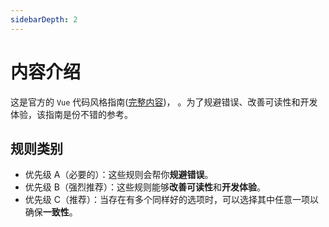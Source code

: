 ```yaml
---
sidebarDepth: 2
---
```


# 内容介绍

这是官方的 `Vue` 代码风格指南([完整内容](https://v3.cn.vuejs.org/style-guide/#%E9%A3%8E%E6%A0%BC%E6%8C%87%E5%8D%97))，
。为了规避错误、改善可读性和开发体验，该指南是份不错的参考。

## 规则类别

- 优先级 A（必要的）：这些规则会帮你**规避错误**。
- 优先级 B（强烈推荐）：这些规则能够**改善可读性**和**开发体验**。
- 优先级 C（推荐）：当存在有多个同样好的选项时，可以选择其中任意一项以确保**一致性**。
<!-- - 优先级 D（谨慎使用）：这些规则是为了给有潜在风险的特性敲个警钟，并说明它们什么时候**不应该使用**以及**为什么**。 -->
